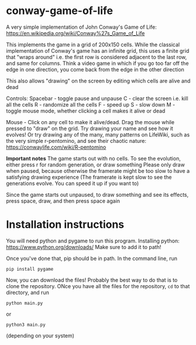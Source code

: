# conway-game-of-life

A very simple implementation of John Conway's Game of Life: https://en.wikipedia.org/wiki/Conway%27s_Game_of_Life

This implements the game in a grid of 200x150 cells. While the classical implementation of Conway's game has an infinite grid,
this uses a finite grid that "wraps around" i.e. the first row is considered adjacent to the last row, and same for columns. 
Think a video game in which if you go too far off the edge in one direction, you come back from the edge in the other direction

This also allows "drawing" on the screen by editing which cells are alive and dead

Controls:
Spacebar - toggle pause and unpause
C - clear the screen i.e. kill all the cells
R - randomize all the cells
F - speed up
S - slow down
M - toggle mouse mode, whether clicking a cell makes it alive or dead

Mouse - Click on any cell to make it alive/dead. Drag the mouse while pressed to "draw" on the grid.
Try drawing your name and see how it evolves! Or try drawing any of the many, many patterns on LifeWiki, such as the very simple r-pentomino, and see their chaotic nature:
https://conwaylife.com/wiki/R-pentomino

**Important notes**
The game starts out with no cells. To see the evolution, either press r for random generation, or draw something
Please only draw when paused, because otherwise the framerate might be too slow to have a satisfying drawing experience
(The framerate is kept slow to see the generations evolve. You can speed it up if you want to)

Since the game starts out unpaused, to draw something and see its effects, press space, draw, and then press space again

# Installation instructions
You will need python and pygame to run this program.
Installing python: https://www.python.org/downloads/
Make sure to add it to path!

Once you've done that, pip should be in path. In the command line, run
```
pip install pygame
```

Now, you can download the files! Probably the best way to do that is to clone the repository. 
ONce you have all the files for the repository, `cd` to that directory, and run

```
python main.py
```
or
```
python3 main.py
```
(depending on your system)
